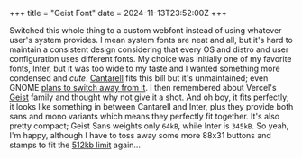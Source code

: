 +++
title = "Geist Font"
date = 2024-11-13T23:52:00Z
+++

Switched this whole thing to a custom webfont instead of using whatever user's system provides. I mean system fonts are neat and all, but it's hard to maintain a consistent design considering that every OS and distro and user configuration uses different fonts. My choice was initially one of my favorite fonts, Inter, but it was too wide to my taste and I wanted something more condensed and *cute*. [Cantarell](https://cantarell.gnome.org) fits this bill but it's unmaintained; even GNOME [plans to switch away from it](https://gitlab.gnome.org/Teams/Design/initiatives/-/issues/152). I then remembered about Vercel's [Geist](https://vercel.com/font) family and thought why not give it a shot. And oh boy, it fits perfectly; it looks like something in between Cantarell and Inter, plus they provide both sans and mono variants which means they perfectly fit together. It's also pretty compact; Geist Sans weights only `64kB`, while Inter is `345kB`. So yeah, I'm happy, although I have to toss away some more 88x31 buttons and stamps to fit the [512kb limit](https://512kb.club) again...
